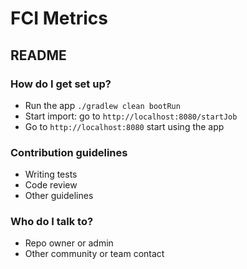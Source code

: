 # FCI Metrics # 
## README 

### How do I get set up? ###

* Run the app   `./gradlew clean bootRun`
* Start import: go to `http://localhost:8080/startJob`
* Go to `http://localhost:8080` start using the app


### Contribution guidelines ###

* Writing tests
* Code review
* Other guidelines

### Who do I talk to? ###

* Repo owner or admin
* Other community or team contact